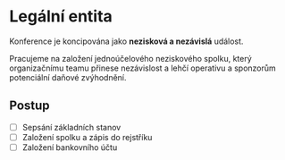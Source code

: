 # Legální entita

Konference je koncipována jako **nezisková a nezávislá** událost.

Pracujeme na založení jednoúčelového neziskového spolku, který organizačnímu teamu přinese nezávislost a lehčí operativu a sponzorům potenciální daňové zvýhodnění.

## Postup

* [ ] Sepsání základních stanov
* [ ] Založení spolku a zápis do rejstříku
* [ ] Založení bankovního účtu
